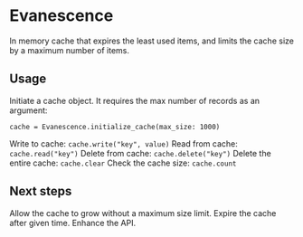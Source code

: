 # Evanescence

In memory cache that expires the least used items, and limits the cache size by a maximum number of items.

## Usage

Initiate a cache object. It requires the max number of records as an argument:
```
cache = Evanescence.initialize_cache(max_size: 1000)
```
Write to cache: `cache.write("key", value)`
Read from cache: `cache.read("key")`
Delete from cache: `cache.delete("key")`
Delete the entire cache: `cache.clear`
Check the cache size: `cache.count`

## Next steps
Allow the cache to grow without a maximum size limit.
Expire the cache after given time.
Enhance the API.

